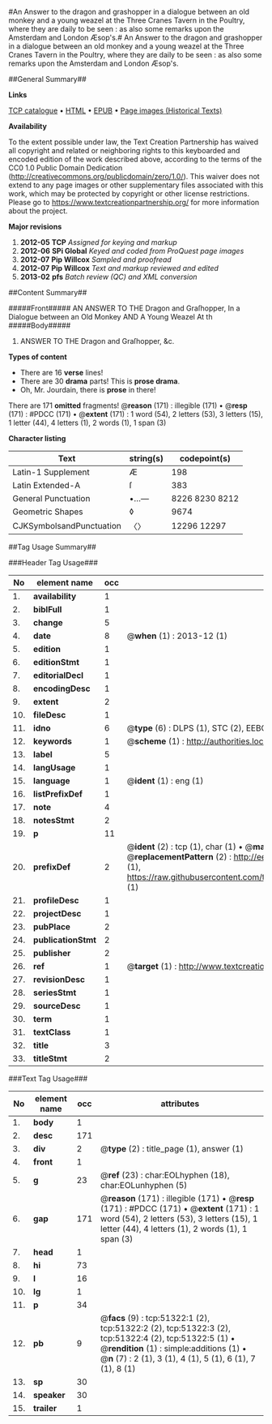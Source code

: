 #An Answer to the dragon and grashopper in a dialogue between an old monkey and a young weazel at the Three Cranes Tavern in the Poultry, where they are daily to be seen : as also some remarks upon the Amsterdam and London Æsop's.#
An Answer to the dragon and grashopper in a dialogue between an old monkey and a young weazel at the Three Cranes Tavern in the Poultry, where they are daily to be seen : as also some remarks upon the Amsterdam and London Æsop's.

##General Summary##

**Links**

[TCP catalogue](http://www.ota.ox.ac.uk/tcp/)  • 
[HTML](http://tei.it.ox.ac.uk/tcp/Texts-HTML/free/A25/A25590.html)  • 
[EPUB](http://tei.it.ox.ac.uk/tcp/Texts-EPUB/free/A25/A25590.epub) • 
[Page images (Historical Texts)](https://historicaltexts.jisc.ac.uk/eebo-11946400e)

**Availability**

To the extent possible under law, the Text Creation Partnership has waived all copyright and related or neighboring rights to this keyboarded and encoded edition of the work described above, according to the terms of the CC0 1.0 Public Domain Dedication (http://creativecommons.org/publicdomain/zero/1.0/). This waiver does not extend to any page images or other supplementary files associated with this work, which may be protected by copyright or other license restrictions. Please go to https://www.textcreationpartnership.org/ for more information about the project.

**Major revisions**

1. __2012-05__ __TCP__ *Assigned for keying and markup*
1. __2012-06__ __SPi Global__ *Keyed and coded from ProQuest page images*
1. __2012-07__ __Pip Willcox__ *Sampled and proofread*
1. __2012-07__ __Pip Willcox__ *Text and markup reviewed and edited*
1. __2013-02__ __pfs__ *Batch review (QC) and XML conversion*

##Content Summary##

#####Front#####
AN ANSWER TO THE Dragon and Graſhopper, In a Dialogue between an Old Monkey AND A Young Weazel At th
#####Body#####

1. ANSWER TO THE Dragon and Graſhopper, &c.

**Types of content**

  * There are 16 **verse** lines!
  * There are 30 **drama** parts! This is **prose drama**.
  * Oh, Mr. Jourdain, there is **prose** in there!

There are 171 **omitted** fragments! 
 @__reason__ (171) : illegible (171)  •  @__resp__ (171) : #PDCC (171)  •  @__extent__ (171) : 1 word (54), 2 letters (53), 3 letters (15), 1 letter (44), 4 letters (1), 2 words (1), 1 span (3)

**Character listing**


|Text|string(s)|codepoint(s)|
|---|---|---|
|Latin-1 Supplement|Æ|198|
|Latin Extended-A|ſ|383|
|General Punctuation|•…—|8226 8230 8212|
|Geometric Shapes|◊|9674|
|CJKSymbolsandPunctuation|〈〉|12296 12297|

##Tag Usage Summary##

###Header Tag Usage###

|No|element name|occ|attributes|
|---|---|---|---|
|1.|__availability__|1||
|2.|__biblFull__|1||
|3.|__change__|5||
|4.|__date__|8| @__when__ (1) : 2013-12 (1)|
|5.|__edition__|1||
|6.|__editionStmt__|1||
|7.|__editorialDecl__|1||
|8.|__encodingDesc__|1||
|9.|__extent__|2||
|10.|__fileDesc__|1||
|11.|__idno__|6| @__type__ (6) : DLPS (1), STC (2), EEBO-CITATION (1), OCLC (1), VID (1)|
|12.|__keywords__|1| @__scheme__ (1) : http://authorities.loc.gov/ (1)|
|13.|__label__|5||
|14.|__langUsage__|1||
|15.|__language__|1| @__ident__ (1) : eng (1)|
|16.|__listPrefixDef__|1||
|17.|__note__|4||
|18.|__notesStmt__|2||
|19.|__p__|11||
|20.|__prefixDef__|2| @__ident__ (2) : tcp (1), char (1)  •  @__matchPattern__ (2) : ([0-9\-]+):([0-9IVX]+) (1), (.+) (1)  •  @__replacementPattern__ (2) : http://eebo.chadwyck.com/downloadtiff?vid=$1&page=$2 (1), https://raw.githubusercontent.com/textcreationpartnership/Texts/master/tcpchars.xml#$1 (1)|
|21.|__profileDesc__|1||
|22.|__projectDesc__|1||
|23.|__pubPlace__|2||
|24.|__publicationStmt__|2||
|25.|__publisher__|2||
|26.|__ref__|1| @__target__ (1) : http://www.textcreationpartnership.org/docs/. (1)|
|27.|__revisionDesc__|1||
|28.|__seriesStmt__|1||
|29.|__sourceDesc__|1||
|30.|__term__|1||
|31.|__textClass__|1||
|32.|__title__|3||
|33.|__titleStmt__|2||


###Text Tag Usage###

|No|element name|occ|attributes|
|---|---|---|---|
|1.|__body__|1||
|2.|__desc__|171||
|3.|__div__|2| @__type__ (2) : title_page (1), answer (1)|
|4.|__front__|1||
|5.|__g__|23| @__ref__ (23) : char:EOLhyphen (18), char:EOLunhyphen (5)|
|6.|__gap__|171| @__reason__ (171) : illegible (171)  •  @__resp__ (171) : #PDCC (171)  •  @__extent__ (171) : 1 word (54), 2 letters (53), 3 letters (15), 1 letter (44), 4 letters (1), 2 words (1), 1 span (3)|
|7.|__head__|1||
|8.|__hi__|73||
|9.|__l__|16||
|10.|__lg__|1||
|11.|__p__|34||
|12.|__pb__|9| @__facs__ (9) : tcp:51322:1 (2), tcp:51322:2 (2), tcp:51322:3 (2), tcp:51322:4 (2), tcp:51322:5 (1)  •  @__rendition__ (1) : simple:additions (1)  •  @__n__ (7) : 2 (1), 3 (1), 4 (1), 5 (1), 6 (1), 7 (1), 8 (1)|
|13.|__sp__|30||
|14.|__speaker__|30||
|15.|__trailer__|1||
